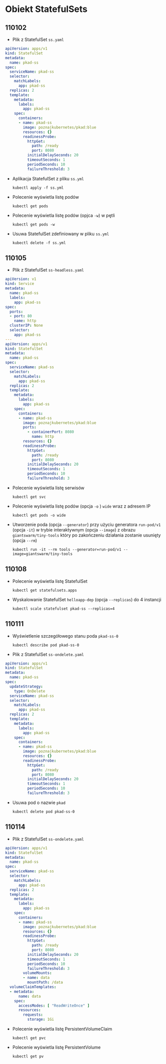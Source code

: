 # Obiekt StatefulSets
## 110102

- Plik z StatefulSet `ss.yaml`
```yaml
apiVersion: apps/v1
kind: StatefulSet
metadata:
  name: pkad-ss
spec:
  serviceName: pkad-ss
  selector:
    matchLabels:
      app: pkad-ss
  replicas: 2
  template:
    metadata:
      labels:
        app: pkad-ss
    spec:
      containers:
      - name: pkad-ss
        image: poznajkubernetes/pkad:blue
        resources: {}
        readinessProbe:
          httpGet:
            path: /ready
            port: 8080
          initialDelaySeconds: 20
          timeoutSeconds: 1
          periodSeconds: 10
          failureThreshold: 3
```

- Aplikacja StatefulSet z pliku `ss.yml`

    `kubectl apply -f ss.yml`
    
- Polecenie wyświetla listę podów

    `kubectl get pods`
    
- Polecenie wyświetla listę podów (opjca `-w`) w pętli

    `kubectl get pods -w`
    
- Usuwa StatefulSet zdefiniowany w pliku `ss.yml`

    `kubectl delete -f ss.yml`
    
## 110105

- Plik z StatefulSet `ss-headless.yaml`
```yaml
apiVersion: v1
kind: Service
metadata:
  name: pkad-ss
  labels:
    app: pkad-ss
spec:
  ports:
  - port: 80
    name: http
  clusterIP: None
  selector:
    app: pkad-ss
---
apiVersion: apps/v1
kind: StatefulSet
metadata:
  name: pkad-ss
spec:
  serviceName: pkad-ss
  selector:
    matchLabels:
      app: pkad-ss
  replicas: 2
  template:
    metadata:
      labels:
        app: pkad-ss
    spec:
      containers:
      - name: pkad-ss
        image: poznajkubernetes/pkad:blue
        ports:
          - containerPort: 8080
            name: http
        resources: {}
        readinessProbe:
          httpGet:
            path: /ready
            port: 8080
          initialDelaySeconds: 20
          timeoutSeconds: 1
          periodSeconds: 10
          failureThreshold: 3
```

- Polecenie wyświetla listę serwisów

    `kubectl get svc`
    
- Polecenie wyświetla listę podów (opcja `-o` ) `wide` wraz z adresem IP 

    `kubectl get pods -o wide`
    
- Utworzenie poda (opcja `--generator`) przy użyciu generatora `run-pod/v1` (opcja `-it`) w trybie interaktywnym (opcja `--image`) z obrazu `giantswarm/tiny-tools` który po zakończeniu działania zostanie usunięty (opcja `--rm`)

    `kubectl run -it --rm tools --generator=run-pod/v1 --image=giantswarm/tiny-tools`
    
## 110108

- Polecenie wyświetla listę StatefulSet

    `kubectl get statefulsets.apps`

- Wyskalowanie StatefulSet `helloapp-dep` (opcja `--replicas`) do 4 instancji

    `kubectl scale statefulset pkad-ss --replicas=4`

## 110111

- Wyświetlenie szczegółowego stanu poda `pkad-ss-0`

    `kubectl describe pod pkad-ss-0`

- Plik z StatefulSet `ss-ondelete.yaml`
```yaml
apiVersion: apps/v1
kind: StatefulSet
metadata:
  name: pkad-ss
spec:
  updateStrategy:
    type: OnDelete
  serviceName: pkad-ss
  selector:
    matchLabels:
      app: pkad-ss
  replicas: 2
  template:
    metadata:
      labels:
        app: pkad-ss
    spec:
      containers:
      - name: pkad-ss
        image: poznajkubernetes/pkad:blue
        resources: {}
        readinessProbe:
          httpGet:
            path: /ready
            port: 8080
          initialDelaySeconds: 20
          timeoutSeconds: 1
          periodSeconds: 10
          failureThreshold: 3
```

- Usuwa pod o nazwie `pkad`

    `kubectl delete pod pkad-ss-0`
    
## 110114

- Plik z StatefulSet `ss-ondelete.yaml`
```yaml
apiVersion: apps/v1
kind: StatefulSet
metadata:
  name: pkad-ss
spec:
  serviceName: pkad-ss
  selector:
    matchLabels:
      app: pkad-ss
  replicas: 2
  template:
    metadata:
      labels:
        app: pkad-ss
    spec:
      containers:
      - name: pkad-ss
        image: poznajkubernetes/pkad:blue
        resources: {}
        readinessProbe:
          httpGet:
            path: /ready
            port: 8080
          initialDelaySeconds: 20
          timeoutSeconds: 1
          periodSeconds: 10
          failureThreshold: 3
        volumeMounts:
        - name: data
          mountPath: /data
  volumeClaimTemplates:
  - metadata:
      name: data
    spec:
      accessModes: [ "ReadWriteOnce" ]
      resources:
        requests:
          storage: 1Gi
```

- Polecenie wyświetla listę PersistentVolumeClaim

    `kubectl get pvc`
    
- Polecenie wyświetla listę PersistentVolume

    `kubectl get pv`